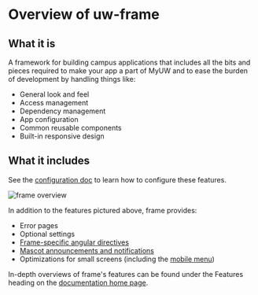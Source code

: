 # Overview of uw-frame

## What it is

A framework for building campus applications that includes all the bits and pieces required to make your app a part of MyUW and to ease the burden of
development by handling things like:
+ General look and feel
+ Access management
+ Dependency management
+ App configuration
+ Common reusable components
+ Built-in responsive design

## What it includes

See the [configuration doc](configuration.md) to learn how to configure these features.

<img src="img/frame-overview.png" alt="frame overview">


In addition to the features pictured above, frame provides:

+ Error pages
+ Optional settings
+ [Frame-specific angular directives](directives.md)
+ [Mascot announcements and notifications](announcements.md)
+ Optimizations for small screens (including the [mobile menu](img/mobile-menu.png))

In-depth overviews of frame's features can be found under the Features heading on the [documentation home page](README.md).

